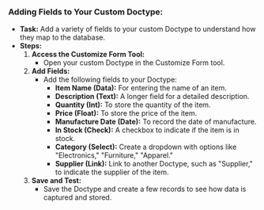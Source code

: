 


### **Adding Fields to Your Custom Doctype:**

-   **Task:** Add a variety of fields to your custom Doctype to understand how they map to the database.
-   **Steps:**
    1.  **Access the Customize Form Tool:**
        -   Open your custom Doctype in the Customize Form tool.
    2.  **Add Fields:**
        -   Add the following fields to your Doctype:
            -   **Item Name (Data):** For entering the name of an item.
            -   **Description (Text):** A longer field for a detailed description.
            -   **Quantity (Int):** To store the quantity of the item.
            -   **Price (Float):** To store the price of the item.
            -   **Manufacture Date (Date):** To record the date of manufacture.
            -   **In Stock (Check):** A checkbox to indicate if the item is in stock.
            -   **Category (Select):** Create a dropdown with options like "Electronics," "Furniture," "Apparel."
            -   **Supplier (Link):** Link to another Doctype, such as "Supplier," to indicate the supplier of the item.
    3.  **Save and Test:**
        -   Save the Doctype and create a few records to see how data is captured and stored.
<!--stackedit_data:
eyJoaXN0b3J5IjpbLTIxNDA5NzQ3OTBdfQ==
-->
